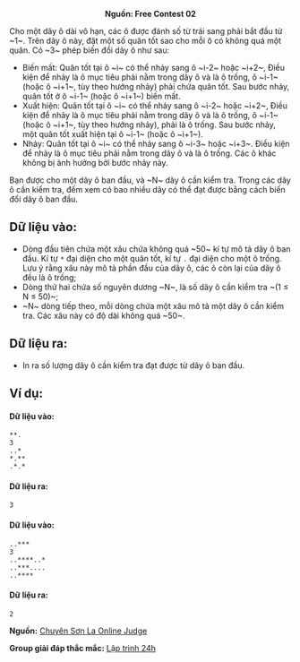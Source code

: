 **<center>Nguồn:  Free Contest 02</center>**

Cho một dãy ô dài vô hạn, các ô được đánh số từ trái sang phải bắt đầu từ ~1~. Trên dãy ô này, đặt một số quân tốt sao cho mỗi ô có không quá một quân. Có ~3~ phép biến đổi dãy ô như sau:
- Biến mất: Quân tốt tại ô ~i~ có thể nhảy sang ô ~i-2~ hoặc ~i+2~, Điều kiện để nhảy là ô mục tiêu phải nằm trong dãy ô và là ô trống, ô ~i-1~ (hoặc ô ~i+1~, tùy theo hướng nhảy) phải chứa quân tốt. Sau bước nhảy, quân tốt ở ô ~i-1~ (hoặc ô ~i+1~) biến mất.
- Xuất hiện: Quân tốt tại ô ~i~ có thể nhảy sang ô ~i-2~ hoặc ~i+2~, Điều kiện để nhảy là ô mục tiêu phải nằm trong dãy ô và là ô trống, ô ~i-1~ (hoặc ô ~i+1~, tùy theo hướng nhảy), phải là ô trống. Sau bước nhảy, một quân tốt xuất hiện tại ô ~i-1~ (hoặc ô ~i+1~).
- Nhảy: Quân tốt tại ô ~i~ có thể nhảy sang ô ~i-3~ hoặc ~i+3~. Điều kiện để nhảy là ô mục tiêu phải nằm trong dãy ô và là ô trống. Các ô khác không bị ảnh hưởng bởi bước nhảy này.

Bạn được cho một dãy ô ban đầu, và ~N~ dãy ô cần kiểm tra. Trong các dãy ô cần kiểm tra, đếm xem có bao nhiều dãy có thể đạt được bằng cách biến đổi dãy ô ban đầu.

## Dữ liệu vào:
- Dòng đầu tiên chứa một xâu chứa không quá ~50~ kí tự mô tả dãy ô ban đầu. Kí tự `*` đại diện cho một quân tốt, kí tự `.` đại diện cho một ô trống. Lưu ý rằng xâu này mô tả phần đầu của dãy ô, các ô còn lại của dãy ô đều là ô trống;
- Dòng thứ hai chứa số nguyên dương ~N~, là số dãy ô cần kiểm tra ~(1 ≤ N ≤ 50)~;
- ~N~ dòng tiếp theo, mỗi dòng chứa một xâu mô tả một dãy ô cần kiểm tra. Các xâu này có độ dài không quá ~50~.

## Dữ liệu ra:
- In ra số lượng dãy ô cần kiểm tra đạt được từ dãy ô ban đầu.

## Ví dụ:
#### Dữ liệu vào:
```
**.
3
..*
*.**
.*.*
```

#### Dữ liệu ra:
```
3
```

#### Dữ liệu vào:
```
..***
3
..****..*
..***....
..****
```

#### Dữ liệu ra:
```
2
```
**Nguồn:** [Chuyên Sơn La Online Judge](http://csloj.ddns.net/)

**Group giải đáp thắc mắc:** [Lập trình 24h](https://www.facebook.com/groups/1386904321519984)